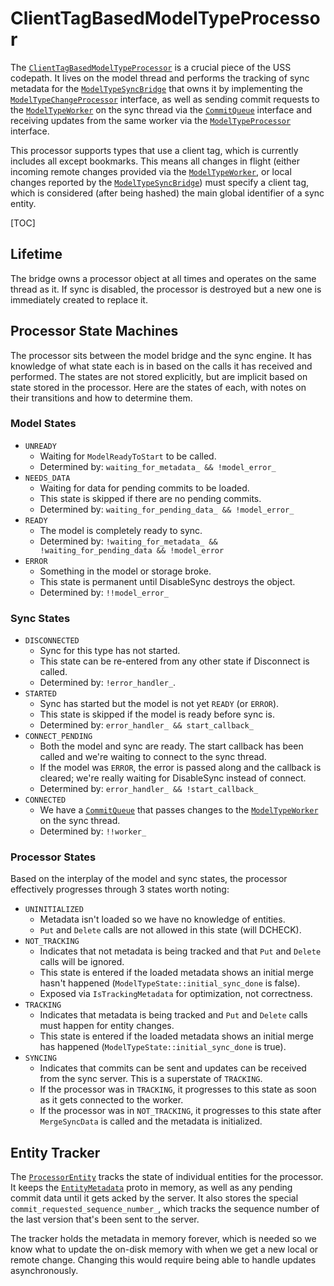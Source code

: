 # ClientTagBasedModelTypeProcessor

The [`ClientTagBasedModelTypeProcessor`][SMTP] is a crucial piece of the USS
codepath. It lives on the model thread and performs the tracking of sync
metadata for the [`ModelTypeSyncBridge`][MTSB] that owns it by implementing the
[`ModelTypeChangeProcessor`][MTCP] interface, as well as sending commit requests
to the [`ModelTypeWorker`][MTW] on the sync thread via the [`CommitQueue`][CQ]
interface and receiving updates from the same worker via the
[`ModelTypeProcessor`][MTP] interface.

This processor supports types that use a client tag, which is currently
includes all except bookmarks. This means all changes in flight (either incoming
remote changes provided via the [`ModelTypeWorker`][MTW], or local changes
reported by the [`ModelTypeSyncBridge`][MTSB]) must specify a client tag, which
is considered (after being hashed) the main global identifier of a sync entity.

[SMTP]: https://cs.chromium.org/chromium/src/components/sync/model/client_tag_based_model_type_processor.h
[MTSB]: https://cs.chromium.org/chromium/src/components/sync/model/model_type_sync_bridge.h
[MTCP]: https://cs.chromium.org/chromium/src/components/sync/model/model_type_change_processor.h
[MTW]: https://cs.chromium.org/chromium/src/components/sync/engine/model_type_worker.h
[CQ]: https://cs.chromium.org/chromium/src/components/sync/engine/commit_queue.h
[MTP]: https://cs.chromium.org/chromium/src/components/sync/engine/model_type_processor.h

[TOC]

## Lifetime

The bridge owns a processor object at all times and operates on the same thread
as it. If sync is disabled, the processor is destroyed but a new one is
immediately created to replace it.

## Processor State Machines

The processor sits between the model bridge and the sync engine. It has
knowledge of what state each is in based on the calls it has received and
performed. The states are not stored explicitly, but are implicit based on
state stored in the processor. Here are the states of each, with notes on their
transitions and how to determine them.

### Model States

*   `UNREADY`
    *   Waiting for `ModelReadyToStart` to be called.
    *   Determined by: `waiting_for_metadata_ && !model_error_`
*   `NEEDS_DATA`
    *   Waiting for data for pending commits to be loaded.
    *   This state is skipped if there are no pending commits.
    *   Determined by: `waiting_for_pending_data_ && !model_error_`
*   `READY`
    *   The model is completely ready to sync.
    *   Determined by: `!waiting_for_metadata_ && !waiting_for_pending_data &&
        !model_error`
*   `ERROR`
    *   Something in the model or storage broke.
    *   This state is permanent until DisableSync destroys the object.
    *   Determined by: `!!model_error_`

### Sync States

*   `DISCONNECTED`
    *   Sync for this type has not started.
    *   This state can be re-entered from any other state if Disconnect is
        called.
    *   Determined by: `!error_handler_`.
*   `STARTED`
    *   Sync has started but the model is not yet `READY` (or `ERROR`).
    *   This state is skipped if the model is ready before sync is.
    *   Determined by: `error_handler_ && start_callback_`
*   `CONNECT_PENDING`
    *   Both the model and sync are ready. The start callback has been called
        and we're waiting to connect to the sync thread.
    *   If the model was `ERROR`, the error is passed along and the callback is
        cleared; we're really waiting for DisableSync instead of connect.
    *   Determined by: `error_handler_ && !start_callback_`
*   `CONNECTED`
    *   We have a [`CommitQueue`][CQ] that passes changes to the
        [`ModelTypeWorker`][MTW] on the sync thread.
    *   Determined by: `!!worker_`

### Processor States

Based on the interplay of the model and sync states, the processor effectively
progresses through 3 states worth noting:

*   `UNINITIALIZED`
    *    Metadata isn't loaded so we have no knowledge of entities.
    *   `Put` and `Delete` calls are not allowed in this state (will DCHECK).
*   `NOT_TRACKING`
    *   Indicates that not metadata is being tracked and that `Put` and `Delete`
        calls will be ignored.
    *   This state is entered if the loaded metadata shows an initial merge
        hasn't happened (`ModelTypeState::initial_sync_done` is false).
    *   Exposed via `IsTrackingMetadata` for optimization, not correctness.
*   `TRACKING`
    *   Indicates that metadata is being tracked and `Put` and `Delete` calls
        must happen for entity changes.
    *   This state is entered if the loaded metadata shows an initial merge
        has happened (`ModelTypeState::initial_sync_done` is true).
*   `SYNCING`
    *   Indicates that commits can be sent and updates can be received from the
        sync server. This is a superstate of `TRACKING`.
    *   If the processor was in `TRACKING`, it progresses to this state as soon
        as it gets connected to the worker.
    *   If the processor was in `NOT_TRACKING`, it progresses to this state
        after `MergeSyncData` is called and the metadata is initialized.

## Entity Tracker

The [`ProcessorEntity`][PET] tracks the state of individual entities for
the processor. It keeps the [`EntityMetadata`][EM] proto in memory, as well as
any pending commit data until it gets acked by the server. It also stores the
special `commit_requested_sequence_number_`, which tracks the sequence number of
the last version that's been sent to the server.

The tracker holds the metadata in memory forever, which is needed so we know
what to update the on-disk memory with when we get a new local or remote change.
Changing this would require being able to handle updates asynchronously.

[PET]: https://cs.chromium.org/chromium/src/components/sync/model/processor_entity.h
[EM]: https://cs.chromium.org/chromium/src/components/sync/protocol/entity_metadata.proto
